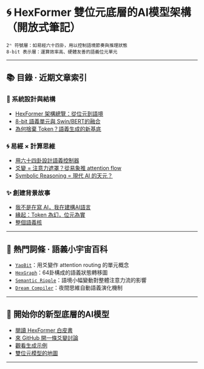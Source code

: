 # 🌀 HexFormer 雙位元底層的AI模型架構（開放式筆記）

    2ⁿ 符號層：如易經六十四卦，用以控制語境節奏與推理狀態
    8-bit 表示層：運算效率高、硬體友善的語義位元單元

---

## 📚 目錄 · 近期文章索引

### 🔧 系統設計與結構
- [HexFormer 架構總覽：從位元到語境](./posts/01_hexformer-architecture.zh.md)
- [8-bit 語義單元與 Swin/BERT的融合](./posts/02_8bit_attention_core.zh.md)
- [為何捨棄 Token？語義生成的新基底](./posts/03_token-vs-bit.zh.md)

### 🌀 易經 × 計算思維
- [用六十四卦設計語義控制器](./posts/10_yao-as-semantic-state.zh.md)
- [爻變 = 注意力遮罩？從易象推 attention flow](./posts/11_attention_yao_mapping.zh.md)
- [Symbolic Reasoning = 現代 AI 的天元？](./posts/12_symbolic_reasoning_reborn.zh.md)

### ✨ 創建背景故事
- [我不是在寫 AI，我在建構AI語言](./posts/20_ai-as-universe-constructor.zh.md)
- [緣起：Token 為幻，位元為實](./posts/21_founder-manifesto.zh.md)
- [整個語義核](./posts/22_dreams_generate_symbolic-flow.zh.md)

---

## 🧠 熱門詞條 · 語義小宇宙百科
- [`YaoBit`](./glossary/yaobit.zh.md)：用爻變作 attention routing 的單元概念
- [`HexGraph`](./glossary/hexgraph.zh.md)：64卦構成的語義狀態轉移圖
- [`Semantic Ripple`](./glossary/semantic-ripple.zh.md)：語境小幅變動對整體注意力流的影響
- [`Dream Compiler`](./glossary/dream-compiler.zh.md)：夜間思維自動語義演化機制

---

## 🚀 開始你的新型底層的AI模型

- [閱讀 HexFormer 白皮書](../whitepaper/HexFormer_CN.md)
- [來 GitHub 開一條爻變討論](https://github.com/your-account/your-repo/discussions)
- [觀看生成示例](./examples/index.md)
- [雙位元模型的地圖](./roadmap.md)

---
